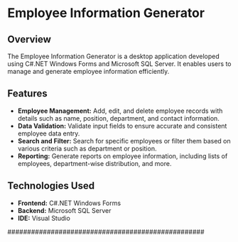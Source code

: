 # Employee Information Generator


## Overview

The Employee Information Generator is a desktop application developed using C#.NET Windows Forms and Microsoft SQL Server. It enables users to manage and generate employee information efficiently.

## Features

- **Employee Management:** Add, edit, and delete employee records with details such as name, position, department, and contact information.
- **Data Validation:** Validate input fields to ensure accurate and consistent employee data entry.
- **Search and Filter:** Search for specific employees or filter them based on various criteria such as department or position.
- **Reporting:** Generate reports on employee information, including lists of employees, department-wise distribution, and more.

## Technologies Used

- **Frontend:** C#.NET Windows Forms
- **Backend:** Microsoft SQL Server
- **IDE:** Visual Studio

##################################################
